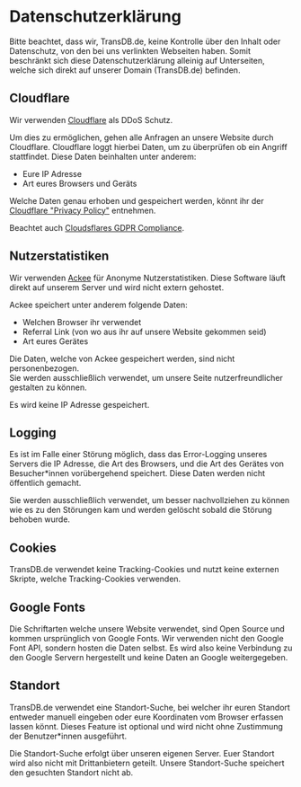 # Datenschutzerklärung

Bitte beachtet, dass wir, TransDB.de, keine Kontrolle über den Inhalt oder Datenschutz, von den bei uns verlinkten Webseiten haben.
Somit beschränkt sich diese Datenschutzerklärung alleinig auf Unterseiten, welche sich direkt auf unserer Domain (TransDB.de) befinden.

## Cloudflare

Wir verwenden [Cloudflare](https://www.cloudflare.com/) als DDoS Schutz.

Um dies zu ermöglichen, gehen alle Anfragen an unsere Website durch Cloudflare.
Cloudflare loggt hierbei Daten, um zu überprüfen ob ein Angriff stattfindet.
Diese Daten beinhalten unter anderem:

* Eure IP Adresse
* Art eures Browsers und Geräts

Welche Daten genau erhoben und gespeichert werden, könnt ihr der [Cloudflare "Privacy Policy"](https://www.cloudflare.com/de-de/privacypolicy/) entnehmen.

Beachtet auch [Cloudsflares GDPR Compliance](https://www.cloudflare.com/de-de/gdpr/introduction/).

## Nutzerstatistiken

Wir verwenden [Ackee](https://ackee.electerious.com/) für Anonyme Nutzerstatistiken.
Diese Software läuft direkt auf unserem Server und wird nicht extern gehostet.

Ackee speichert unter anderem folgende Daten:

* Welchen Browser ihr verwendet
* Referral Link (von wo aus ihr auf unsere Website gekommen seid)
* Art eures Gerätes

Die Daten, welche von Ackee gespeichert werden, sind nicht personenbezogen.  
Sie werden ausschließlich verwendet, um unsere Seite nutzerfreundlicher gestalten zu können.

Es wird keine IP Adresse gespeichert.

## Logging

Es ist im Falle einer Störung möglich, dass das Error-Logging unseres Servers die IP Adresse, die Art des Browsers, und die Art des Gerätes von Besucher*innen vorübergehend speichert.
Diese Daten werden nicht öffentlich gemacht.

Sie werden ausschließlich verwendet, um besser nachvollziehen zu können wie es zu den Störungen kam und werden gelöscht sobald die Störung behoben wurde.

## Cookies

TransDB.de verwendet keine Tracking-Cookies und nutzt keine externen Skripte, welche Tracking-Cookies verwenden.

## Google Fonts

Die Schriftarten welche unsere Website verwendet, sind Open Source und kommen ursprünglich von Google Fonts.
Wir verwenden nicht den Google Font API, sondern hosten die Daten selbst.
Es wird also keine Verbindung zu den Google Servern hergestellt und keine Daten an Google weitergegeben.

## Standort

TransDB.de verwendet eine Standort-Suche, bei welcher ihr euren Standort entweder manuell eingeben oder eure Koordinaten vom Browser erfassen lassen könnt.
Dieses Feature ist optional und wird nicht ohne Zustimmung der Benutzer*innen ausgeführt.

Die Standort-Suche erfolgt über unseren eigenen Server. Euer Standort wird also nicht mit Drittanbietern geteilt.
Unsere Standort-Suche speichert den gesuchten Standort nicht ab.
